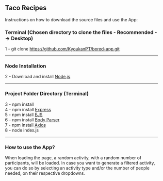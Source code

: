 <h2>Taco Recipes</h2>

<p>Instructions on how to download the source files and use the App: </p>

<h3>Terminal (Chosen directory to clone the files - Recommended --> Desktop)</h3>

1 - git clone https://github.com/KyoukanPT/bored-app.git

<hr>

<h3>Node Installation</h3>
 
 2 - Download and install <a href="https://nodejs.org/en/download"> Node.js </a> <br> 

<hr>

<h3>Project Folder Directory (Terminal)</h3>
3 - npm install <br>
4 - npm install <a href="https://expressjs.com/en/starter/installing.html"> Express </a> <br>
5 - npm install <a href="https://ejs.co/"> EJS </a> <br>
6 - npm install <a href="https://www.npmjs.com/package/body-parser">Body Parser </a> <br>
7 - npm install <a href="https://axios-http.com/docs/intro">Axios </a> <br>
8 - node index.js <br>

<hr>
<h3>How to use the App?</h3>
<p>When loading the page, a random activity, with a random number of participants, will be loaded. In case you want to generate a filtered activity, you can do so by selecting an activity type and/or the number of people needed, on their respective dropdowns.</p>
